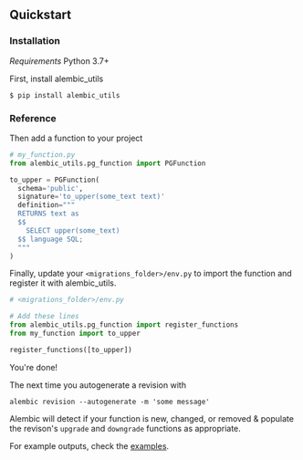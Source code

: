 ## Quickstart

### Installation
*Requirements* Python 3.7+

First, install alembic_utils
```shell
$ pip install alembic_utils
```

### Reference

Then add a function to your project
```python
# my_function.py
from alembic_utils.pg_function import PGFunction

to_upper = PGFunction(
  schema='public',
  signature='to_upper(some_text text)'
  definition="""
  RETURNS text as
  $$
    SELECT upper(some_text)
  $$ language SQL;
  """
)
```

Finally, update your `<migrations_folder>/env.py` to import the function and register it with alembic_utils.

```python
# <migrations_folder>/env.py

# Add these lines
from alembic_utils.pg_function import register_functions
from my_function import to_upper

register_functions([to_upper])
```

You're done!

The next time you autogenerate a revision with
```shell
alembic revision --autogenerate -m 'some message'
```
Alembic will detect if your function is new, changed, or removed & populate the revison's `upgrade` and `downgrade` functions as appropriate.

For example outputs, check the [examples](examples.md).